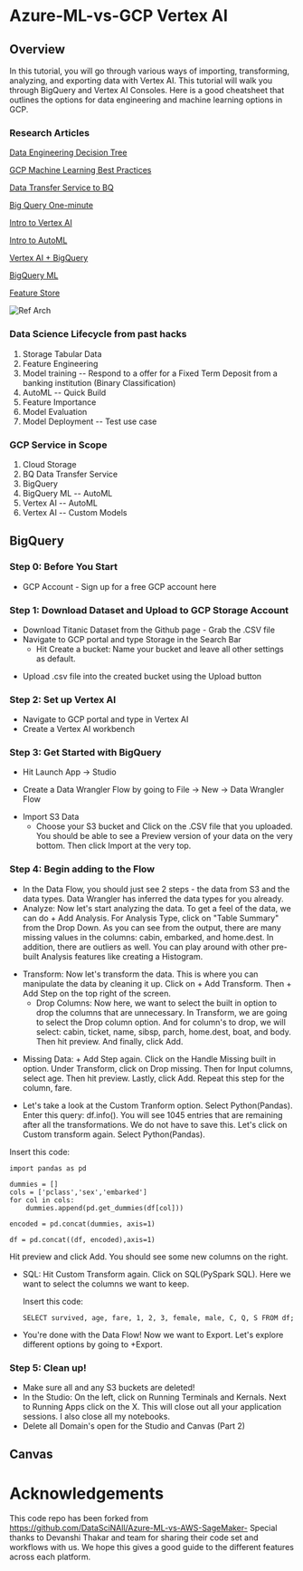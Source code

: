 
# Azure-ML-vs-GCP Vertex AI

## Overview
In this tutorial, you will go through various ways of importing, transforming, analyzing, and exporting data with Vertex AI. This tutorial will walk you through BigQuery and Vertex AI Consoles. Here is a good cheatsheet that outlines the options for data engineering and machine learning options in GCP.


### Research Articles

[Data Engineering Decision Tree](https://towardsdatascience.com/how-to-choose-the-right-google-cloud-platform-database-a223f4d7482f)

[GCP Machine Learning Best Practices](https://cloud.google.com/architecture/ml-on-gcp-best-practices)

[Data Transfer Service to BQ](https://cloud.google.com/bigquery/docs/loading-data-cloud-storage-csv)

[Big Query One-minute](https://cloud.google.com/bigquery/docs/introduction)

[Intro to Vertex AI](https://cloud.google.com/vertex-ai/docs/beginner/beginners-guide)

[Intro to AutoML](https://cloud.google.com/vertex-ai/docs/beginner/beginners-guide)

[Vertex AI + BigQuery](https://cloud.google.com/vertex-ai/docs/beginner/bqml)

[BigQuery ML](https://cloud.google.com/bigquery-ml/docs/introduction)

[Feature Store](https://cloud.google.com/vertex-ai/docs/featurestore/overview)

![Ref Arch](https://cloud.google.com/static/vertex-ai/docs/beginner/images/mlops_bq2.png)

### Data Science Lifecycle from past hacks
1. Storage Tabular Data
2. Feature Engineering
3. Model training -- Respond to a offer for a Fixed Term Deposit from a banking institution (Binary Classification)
4. AutoML -- Quick Build
5. Feature Importance
6. Model Evaluation
7. Model Deployment -- Test use case

### GCP Service in Scope
1. Cloud Storage
1. BQ Data Transfer Service
1. BigQuery
1. BigQuery ML -- AutoML
1. Vertex AI -- AutoML
1. Vertex AI -- Custom Models

## BigQuery

### Step 0: Before You Start 
* GCP Account - Sign up for a free GCP account here 

### Step 1: Download Dataset and Upload to GCP Storage Account 
* Download Titanic Dataset from the Github page - Grab the .CSV file
* Navigate to GCP portal and type Storage in the Search Bar 
  *  Hit Create a bucket:  Name your bucket and leave all other settings as default.

<!-- ![p1](https://user-images.githubusercontent.com/33441411/164117324-657bf0ce-5a65-4418-b653-0271424d61f2.png) -->

  *  Upload .csv file into the created bucket using the Upload button

### Step 2: Set up Vertex AI
* Navigate to GCP portal and type in Vertex AI
* Create a Vertex AI workbench

<!-- ![p2](https://user-images.githubusercontent.com/33441411/164118649-8be00282-58d8-4edd-9c88-4b32ee6db4ea.png)
![p3](https://user-images.githubusercontent.com/33441411/164118664-d9344532-092b-445b-b422-b143f94b097f.png)
 -->
### Step 3: Get Started with BigQuery
* Hit Launch App -> Studio 

* Create a Data Wrangler Flow by going to File -> New -> Data Wrangler Flow
<!-- ![p5](https://user-images.githubusercontent.com/33441411/164119824-00eb5c9b-5176-4b6b-842e-b4cb557cbead.png)
 -->
* Import S3 Data 
  * Choose your S3 bucket and Click on the .CSV file that you uploaded. You should be able to see a Preview version of your data on the very bottom. Then click Import at the very top.
<!-- ![p6](https://user-images.githubusercontent.com/33441411/164120598-5607027e-9e82-4a5b-b681-9c56907ab660.png)
![p7](https://user-images.githubusercontent.com/33441411/164120605-5c99301a-fd1e-41b9-9a27-a4f0b68674dc.png)
 -->
### Step 4: Begin adding to the Flow
* In the Data Flow, you should just see 2 steps - the data from S3 and the data types. Data Wrangler has inferred the data types for you already.
* Analyze: Now let's start analyzing the data. To get a feel of the data, we can do + Add Analysis. For Analysis Type, click on "Table Summary" from the Drop Down. As you can see from the output, there are many missing values in the columns: cabin, embarked, and home.dest. In addition, there are outliers as well. You can play around with other pre-built Analysis features like creating a Histogram. 
<!-- ![p8](https://user-images.githubusercontent.com/33441411/164122242-d4e9da00-4cfc-4b0c-b17f-a09d64bd0d46.png)
![p9](https://user-images.githubusercontent.com/33441411/164122250-9e468961-b2d9-41f5-b423-b00163fb0bea.png)
 -->
* Transform: Now let's transform the data. This is where you can manipulate the data by cleaning it up. Click on + Add Transform. Then + Add Step on the top right of the screen. 
   * Drop Columns: Now here, we want to select the built in option to drop the columns that are unnecessary. In Transform, we are going to select the Drop column option. And for column's to drop, we will select: cabin, ticket, name, sibsp, parch, home.dest, boat, and body. Then hit preview. And finally, click Add.
<!--    ![p10](https://user-images.githubusercontent.com/33441411/164125305-881e8c1c-f4d6-44bd-8669-f85f1181105b.png)
 -->
   * Missing Data: + Add Step again. Click on the Handle Missing built in option. Under Transform, click on Drop missing. Then for Input columns, select age. Then hit preview. Lastly, click Add.  Repeat this step for the column, fare.

   <!-- ![p11](https://user-images.githubusercontent.com/33441411/164125333-0dd3f095-b68f-4871-a2e9-b82d290691af.png) -->
   
   * Let's take a look at the Custom Tranform option. Select Python(Pandas). Enter this query: df.info(). You will see 1045 entries that are remaining after all the transformations. We do not have to save this. Let's click on Custom transform again. Select Python(Pandas). 
 
 Insert this code:
```
import pandas as pd

dummies = []
cols = ['pclass','sex','embarked']
for col in cols:
    dummies.append(pd.get_dummies(df[col]))
    
encoded = pd.concat(dummies, axis=1)

df = pd.concat((df, encoded),axis=1)

```
Hit preview and click Add. You should see some new columns on the right.

 
  * SQL: Hit Custom Transform again. Click on SQL(PySpark SQL). Here we want to select the columns we want to keep.
    
     Insert this code: 
     ```
     SELECT survived, age, fare, 1, 2, 3, female, male, C, Q, S FROM df;
     ```


* You're done with the Data Flow! Now we want to Export. Let's explore different options by going to +Export. 

### Step 5: Clean up!
* Make sure all and any S3 buckets are deleted!
* In the Studio: On the left, click on Running Terminals and Kernals. Next to Running Apps click on the X. This will close out all your application sessions. I also close all my notebooks.
* Delete all Domain's open for the Studio and Canvas (Part 2)


## Canvas 
<!-- Tutorial - https://docs.aws.amazon.com/sagemaker/latest/dg/canvas-getting-started.html -->






# Acknowledgements
This code repo has been forked from https://github.com/DataSciNAll/Azure-ML-vs-AWS-SageMaker- Special thanks to Devanshi Thakar and team for sharing their code set and workflows with us.  We hope this gives a good guide to the different features across each platform.